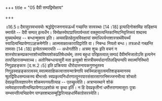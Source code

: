 +++
title = "05 दैवी सम्पद्विमोक्षाय"

+++
  
  
॥16.5॥ दैवासुरस्वभावयोः श्रद्धोद्वेगजननायऊर्ध्वं गच्छन्ति सत्त्वस्थाः
\[14।18\] इत्यादिनोक्तमिह सङ्क्षिप्य स्मार्यते -- दैवी सम्पत् इत्यर्धेन।
विमोक्षस्येष्टप्राप्तिपर्यन्ततां वक्तुमात्यन्तिकानिष्टनिवृत्तिरूपं
शब्दस्य मुख्यार्थमाह -- बन्धान्मुक्तय इति। अव्यवहितहेतुत्वविवक्षायां
समाधिपर्यन्तशास्त्रार्थवैयर्थ्यं स्यादित्यभिप्रायेणाऽऽहक्रमेणेति।
आत्मसाक्षात्कारादिद्वारेति वा। निबन्धः नियतो बन्धः। तत्रअधो गच्छन्ति
तामसाः \[14।18\] इत्येतत्स्मारयति -- अधोगतीति। अत्रमा शुचः इति वचनं न
शास्त्रोपक्रमप्रकान्ताशोच्यविषयशोकप्रतिषेधार्थम्; तस्य बहुधा
परिहृतत्वात्;सम्पदं दैवीमभिजातोऽसि इत्यनेन तत्परिहारासम्भवाच्च।
अतोनिबन्धायासुरी मता इत्युक्ते शास्त्रीयमर्यादानतिलङ्घिन्यपि
स्वात्मनिस्थिरो निगूढाहङ्कारः \[द.रू.2।5\] इति प्रक्रियया
धीरोदात्तनायकगुणभूतस्य
निगूढस्वाहङ्कारत्वस्य,स्वात्मसाक्षिकत्वात्तावन्मात्रेणापि
स्वस्मिन्नासुरत्वमतिशङ्कमानस्य श्रुतद्विविधसम्पत्कस्य बीभत्सोः
स्वप्रकृत्यनिर्धारणात्पुनरपारसंसारसागरनिमज्जनभीत्या शोचतो
देवप्रकृतित्वज्ञापनेन शोकमपनयतीत्याह -- एतच्छ्रुत्वेति। अत्राप्यस्थाने
शोकं त्वमेवाहारयसीत्यभिप्रायेणाऽऽहशोकं मा कृथा इति। न हि देवप्रकृतीनां
धर्मोत्तराणामासुराः पुत्राः सम्भवन्तीत्यभिप्रायेण
पाण्डवशब्दसम्बुद्धिरित्याहधार्मिकाग्रेसरस्येति।  
  
